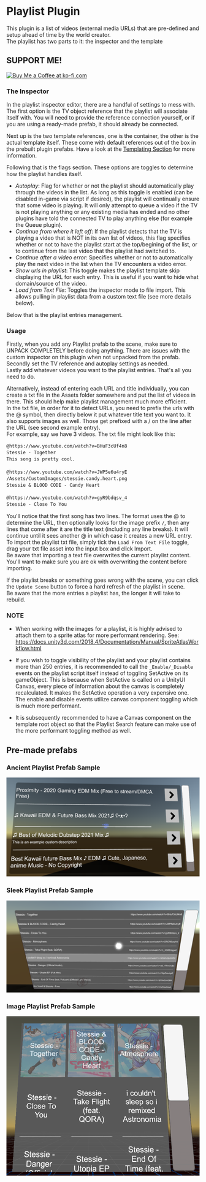 # Playlist Plugin
This plugin is a list of videos (external media URLs) that are pre-defined and setup ahead of time by the world creator.  
The playlist has two parts to it: the inspector and the template  

## SUPPORT ME!
<a href='https://ko-fi.com/I3I84I3Z8' target='_blank'><img height='36' style='border:0px;height:36px;' src='https://cdn.ko-fi.com/cdn/kofi2.png?v=2' border='0' alt='Buy Me a Coffee at ko-fi.com' /></a>

### The Inspector
In the playlist inspector editor, there are a handful of settings to mess with.  
The first option is the TV object reference that the playlist will associate itself with. You will need to provide the reference connection yourself, 
or if you are using a ready-made prefab, it should already be connected.  

Next up is the two template references, one is the container, the other is the actual template itself. These come with default references out of the box in the prebuilt plugin prefabs. Have a look at the [Templating Section](#Templates) for more information.  

Following that is the flags section. These options are toggles to determine how the playlist handles itself.

- *Autoplay*: Flag for whether or not the playlist should automatically play through the videos in the list. As long as this toggle is enabled (can be disabled in-game via script if desired), the playlist will continually ensure that some video is playing. It will only attempt to queue a video if the TV is not playing anything or any existing media has ended and no other plugins have told the connected TV to play anything else (for example the Queue plugin).
- *Continue from where it left off*: If the playlist detects that the TV is playing a video that is NOT in its own list of videos, this flag specifies whether or not to have the playlist start at the top/begining of the list, or to continue from the last video that the playlist had switched to.
- *Continue after a video error*: Specifies whether or not to automatically play the next video in the list when the TV encounters a video error.
- *Show urls in playlist*: This toggle makes the playlist template skip displaying the URL for each entry. This is useful if you want to hide what domain/source of the video.
- *Load from Text File*: Toggles the inspector mode to file import. This allows pulling in playlist data from a custom text file (see more details below).

Below that is the playlist entries management.


### Usage
Firstly, when you add any Playlist prefab to the scene, make sure to UNPACK COMPLETELY before doing anything. There are issues with the custom inspector on this plugin when not unpacked from the prefab.  
Secondly set the TV reference and autoplay settings as needed.  
Lastly add whatever videos you want to the playlist entries.
That's all you need to do.

Alternatively, instead of entering each URL and title individually, you can create a txt file in the Assets folder somewhere and put the list of videos in there. This should help make playlist management much more efficient.  
In the txt file, in order for it to detect URLs, you need to prefix the urls with the @ symbol, then directly below it put whatever title text you want to. It also supports images as well. Those get prefixed with a / on the line after the URL (see second example entry).  
For example, say we have 3 videos. The txt file might look like this:
```txt
@https://www.youtube.com/watch?v=BHuF3cUf4n8
Stessie - Together
This song is pretty cool.

@https://www.youtube.com/watch?v=JWP5e6u4ryE
/Assets/CustomImages/stessie.candy.heart.png
Stessie & BLOOD CODE - Candy Heart

@https://www.youtube.com/watch?v=gyR9bdqsv_4
Stessie - Close To You
```
You'll notice that the first song has two lines. The format uses the @ to determine the URL, then optionally looks for the image prefix `/`, then any lines that come after it are the title text (including any line breaks). It will continue until it sees another @ in which case it creates a new URL entry.  
To import the playlist txt file, simply tick the `Load From Text File` toggle, drag your txt file asset into the input box and click Import.  
Be aware that importing a text file overwrites the current playlist content. You'll want to make sure you are ok with overwriting the content before importing.

If the playlist breaks or something goes wrong with the scene, you can click the `Update Scene` button to force a hard refresh of the playlist in scene.  
Be aware that the more entries a playlist has, the longer it will take to rebuild.

### NOTE
- When working with the images for a playlist, it is highly advised to attach them to a sprite atlas for more performant rendering. See:  
https://docs.unity3d.com/2018.4/Documentation/Manual/SpriteAtlasWorkflow.html

- If you wish to toggle visibility of the playlist and your playlist contains more than 250 entries, it is recommended to call the `_Enable/_Disable` events on the playlist script itself instead of toggling SetActive on its gameObject. This is because when SetActive is called on a UnityUI Canvas, every piece of information about the canvas is completely recalculated. It makes the SetActive operation a very expensive one. The enable and disable events utilize canvas component toggling which is much more performant.

- It is subsequently recommended to have a Canvas component on the template root object so that the Playlist Search feature can make use of the more performant toggling method as well.


## Pre-made prefabs

### Ancient Playlist Prefab Sample
![Simple Playlist exmaple picture](./Images/SimplePlaylistSample.png)

### Sleek Playlist Prefab Sample
![Sleek Playlist exmaple picture](./Images/SleekPlaylistSample.png)

### Image Playlist Prefab Sample
![Sleek Playlist exmaple picture](./Images/ImagePlaylistSample.png)
